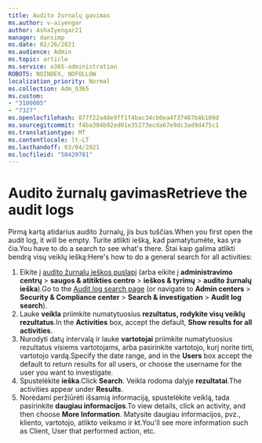 ```yaml
---
title: Audito žurnalų gavimas
ms.author: v-aiyengar
author: AshaIyengar21
manager: dansimp
ms.date: 02/26/2021
ms.audience: Admin
ms.topic: article
ms.service: o365-administration
ROBOTS: NOINDEX, NOFOLLOW
localization_priority: Normal
ms.collection: Adm_O365
ms.custom:
- "3100005"
- "7327"
ms.openlocfilehash: 877f22a48e9ff1f4bac34cb0ea4f37407b4b109d
ms.sourcegitcommit: f4ba304b92ed01e35273ecda67e9dc3ad9d475c1
ms.translationtype: MT
ms.contentlocale: lt-LT
ms.lasthandoff: 03/04/2021
ms.locfileid: "50429781"
---
```

# <a name="retrieve-the-audit-logs"></a><span data-ttu-id="0cae4-102">Audito žurnalų gavimas</span><span class="sxs-lookup"><span data-stu-id="0cae4-102">Retrieve the audit logs</span></span>

<span data-ttu-id="0cae4-103">Pirmą kartą atidarius audito žurnalų, jis bus tuščias.</span><span class="sxs-lookup"><span data-stu-id="0cae4-103">When you first open the audit log, it will be empty.</span></span> <span data-ttu-id="0cae4-104">Turite atlikti iešką, kad pamatytumėte, kas yra čia.</span><span class="sxs-lookup"><span data-stu-id="0cae4-104">You have to do a search to see what's there.</span></span> <span data-ttu-id="0cae4-105">Štai kaip galima atlikti bendrą visų veiklų iešką:</span><span class="sxs-lookup"><span data-stu-id="0cae4-105">Here's how to do a general search for all activities:</span></span>

1. <span data-ttu-id="0cae4-106">Eikite į [audito žurnalų ieškos puslapį](https://protection.office.com/#/unifiedauditlog) (arba eikite į **administravimo centrų**  >  **saugos & atitikties centro**  >  **ieškos & tyrimų**  >  **audito žurnalų ieška**).</span><span class="sxs-lookup"><span data-stu-id="0cae4-106">Go to the [Audit log search page](https://protection.office.com/#/unifiedauditlog) (or navigate to  **Admin centers** > **Security & Compliance center** > **Search & investigation** > **Audit log search**).</span></span>
1. <span data-ttu-id="0cae4-107">Lauke **veikla** priimkite numatytuosius **rezultatus, rodykite visų veiklų rezultatus**.</span><span class="sxs-lookup"><span data-stu-id="0cae4-107">In the **Activities** box, accept the default, **Show results for all activities**.</span></span>
1. <span data-ttu-id="0cae4-108">Nurodyti datų intervalą ir lauke **vartotojai** priimkite numatytuosius rezultatus visiems vartotojams, arba pasirinkite vartotojo, kurį norite tirti, vartotojo vardą.</span><span class="sxs-lookup"><span data-stu-id="0cae4-108">Specify the date range, and in the **Users** box accept the default to return results for all users, or choose the username for the user you want to investigate.</span></span>
1. <span data-ttu-id="0cae4-109">Spustelėkite **ieška**.</span><span class="sxs-lookup"><span data-stu-id="0cae4-109">Click **Search**.</span></span> <span data-ttu-id="0cae4-110">Veikla rodoma dalyje **rezultatai**.</span><span class="sxs-lookup"><span data-stu-id="0cae4-110">The activities appear under **Results**.</span></span>
1. <span data-ttu-id="0cae4-111">Norėdami peržiūrėti išsamią informaciją, spustelėkite veiklą, tada pasirinkite **daugiau informacijos**.</span><span class="sxs-lookup"><span data-stu-id="0cae4-111">To view details, click an activity, and then choose **More Information**.</span></span> <span data-ttu-id="0cae4-112">Matysite daugiau informacijos, pvz., kliento, vartotojo, atlikto veiksmo ir kt.</span><span class="sxs-lookup"><span data-stu-id="0cae4-112">You'll see more information such as Client, User that performed action, etc.</span></span>
